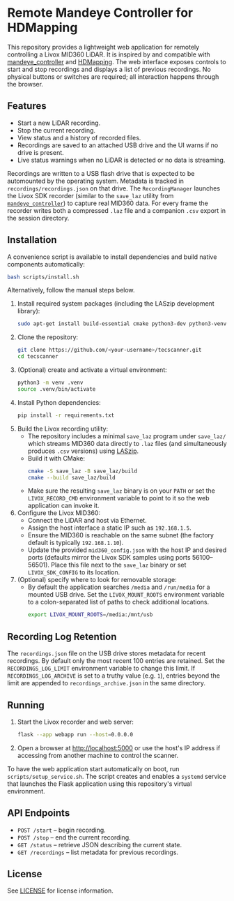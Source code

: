 # Remote Mandeye Controller for HDMapping

This repository provides a lightweight web application for remotely
controlling a Livox MID360 LiDAR. It is inspired by and compatible with
[mandeye_controller](https://github.com/JanuszBedkowski/mandeye_controller)
and [HDMapping](https://github.com/MapsHD/HDMapping). The web interface
exposes controls to start and stop recordings and displays a list of
previous recordings. No physical buttons or switches are required; all
interaction happens through the browser.

## Features
- Start a new LiDAR recording.
- Stop the current recording.
- View status and a history of recorded files.
- Recordings are saved to an attached USB drive and the UI warns if no drive is present.
- Live status warnings when no LiDAR is detected or no data is streaming.

Recordings are written to a USB flash drive that is expected to be
automounted by the operating system. Metadata is tracked in
`recordings/recordings.json` on that drive. The
`RecordingManager` launches the Livox SDK recorder (similar to the
`save_laz` utility from
[`mandeye_controller`](https://github.com/JanuszBedkowski/mandeye_controller))
to capture real MID360 data. For every frame the recorder writes both a
compressed `.laz` file and a companion `.csv` export in the session
directory.

## Installation
A convenience script is available to install dependencies and build native
components automatically:

```bash
bash scripts/install.sh
```

Alternatively, follow the manual steps below.

1. Install required system packages (including the LASzip development library):
   ```bash
   sudo apt-get install build-essential cmake python3-dev python3-venv liblaszip-dev
   ```
2. Clone the repository:
   ```bash
   git clone https://github.com/<your-username>/tecscanner.git
   cd tecscanner
   ```
3. (Optional) create and activate a virtual environment:
   ```bash
   python3 -m venv .venv
   source .venv/bin/activate
   ```
4. Install Python dependencies:
   ```bash
   pip install -r requirements.txt
   ```
5. Build the Livox recording utility:
   - The repository includes a minimal `save_laz` program under
     `save_laz/` which streams MID360 data directly to `.laz` files (and
     simultaneously produces `.csv` versions) using
     [LASzip](https://laszip.org/).
   - Build it with CMake:
     ```bash
     cmake -S save_laz -B save_laz/build
     cmake --build save_laz/build
     ```
   - Make sure the resulting `save_laz` binary is on your `PATH` or set the
     `LIVOX_RECORD_CMD` environment variable to point to it so the web
     application can invoke it.
6. Configure the Livox MID360:
   - Connect the LiDAR and host via Ethernet.
   - Assign the host interface a static IP such as `192.168.1.5`.
   - Ensure the MID360 is reachable on the same subnet (the factory default is
     typically `192.168.1.10`).
   - Update the provided `mid360_config.json` with the host IP and desired
     ports (defaults mirror the Livox SDK samples using ports 56100–56501).
     Place this file next to the `save_laz` binary or set `LIVOX_SDK_CONFIG`
     to its location.
7. (Optional) specify where to look for removable storage:
   - By default the application searches `/media` and `/run/media` for a mounted
     USB drive. Set the `LIVOX_MOUNT_ROOTS` environment variable to a
     colon-separated list of paths to check additional locations.
     ```bash
     export LIVOX_MOUNT_ROOTS=/media:/mnt/usb
     ```

## Recording Log Retention
The `recordings.json` file on the USB drive stores metadata for recent
recordings. By default only the most recent 100 entries are retained. Set the
`RECORDINGS_LOG_LIMIT` environment variable to change this limit. If
`RECORDINGS_LOG_ARCHIVE` is set to a truthy value (e.g. `1`), entries beyond
the limit are appended to `recordings_archive.json` in the same directory.

## Running
1. Start the Livox recorder and web server:
   ```bash
   flask --app webapp run --host=0.0.0.0
   ```
2. Open a browser at [http://localhost:5000](http://localhost:5000) or use
   the host's IP address if accessing from another machine to control the
   scanner.

To have the web application start automatically on boot, run
`scripts/setup_service.sh`. The script creates and enables a `systemd`
service that launches the Flask application using this repository's virtual
environment.

## API Endpoints
- `POST /start` – begin recording.
- `POST /stop` – end the current recording.
- `GET /status` – retrieve JSON describing the current state.
- `GET /recordings` – list metadata for previous recordings.

## License
See [LICENSE](LICENSE) for license information.
